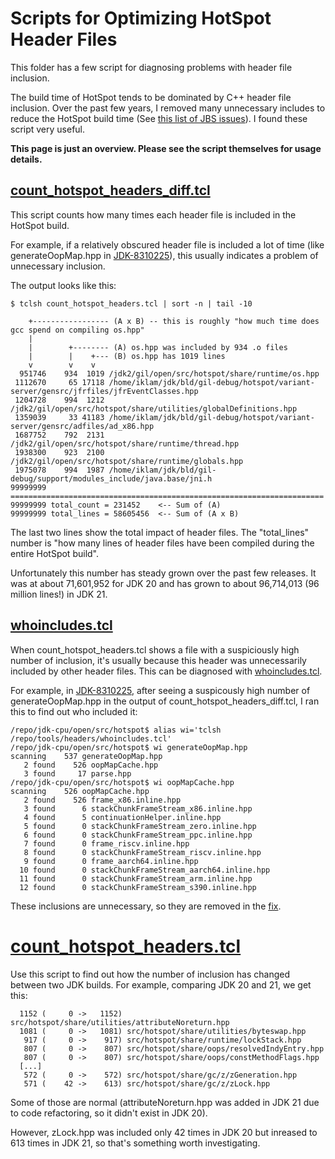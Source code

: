 # Scripts for Optimizing HotSpot Header Files

This folder has a few script for diagnosing problems with header file inclusion. 

The build time of HotSpot tends to be dominated by C++ header file inclusion. Over the past few years,
I removed many unnecessary includes to reduce the HotSpot build time (See [this list of
JBS issues](https://bugs.openjdk.org/issues/?jql=labels%20in%20(headers%2C%20include%2C%20includes)%20and%20component%20%3D%20hotspot)). 
I found these script very useful.

**This page is just an overview. Please see the script themselves for usage details.**

## [count_hotspot_headers_diff.tcl](count_hotspot_headers_diff.tcl)


This script counts how many times each header file is included in the HotSpot build.

For example, if a relatively obscured header file is included a lot of time (like generateOopMap.hpp in
[JDK-8310225](https://bugs.openjdk.org/browse/JDK-8310225)), this usually indicates a problem of unnecessary inclusion.

The output looks like this:

```
$ tclsh count_hotspot_headers.tcl | sort -n | tail -10

    +----------------- (A x B) -- this is roughly "how much time does gcc spend on compiling os.hpp"
    |
    |        +-------- (A) os.hpp was included by 934 .o files
    |        |    +--- (B) os.hpp has 1019 lines
    v        v    v    
  951746    934  1019 /jdk2/gil/open/src/hotspot/share/runtime/os.hpp
 1112670     65 17118 /home/iklam/jdk/bld/gil-debug/hotspot/variant-server/gensrc/jfrfiles/jfrEventClasses.hpp
 1204728    994  1212 /jdk2/gil/open/src/hotspot/share/utilities/globalDefinitions.hpp
 1359039     33 41183 /home/iklam/jdk/bld/gil-debug/hotspot/variant-server/gensrc/adfiles/ad_x86.hpp
 1687752    792  2131 /jdk2/gil/open/src/hotspot/share/runtime/thread.hpp
 1938300    923  2100 /jdk2/gil/open/src/hotspot/share/runtime/globals.hpp
 1975078    994  1987 /home/iklam/jdk/bld/gil-debug/support/modules_include/java.base/jni.h
99999999 ======================================================================
99999999 total_count = 231452    <-- Sum of (A)
99999999 total_lines = 58605456  <-- Sum of (A x B) 
```

The last two lines show the total impact of header files. The "total_lines" number
is "how many lines of header files have been compiled during the entire HotSpot build".

Unfortunately this number has steady grown over the past few releases. It was at about 71,601,952 for JDK 20 and has grown to about 96,714,013 (96 million lines!) in JDK 21.

## [whoincludes.tcl](whoincludes.tcl)

When count_hotspot_headers.tcl shows a file with a suspiciously high number of inclusion, it's usually because this
header was unnecessarily included by other header files. This can be diagnosed with [whoincludes.tcl](whoincludes.tcl).

For example, in [JDK-8310225](https://bugs.openjdk.org/browse/JDK-8310225), after seeing a suspicously
high number of generateOopMap.hpp in the output of count_hotspot_headers_diff.tcl, I ran this to find out who
included it:


```
/repo/jdk-cpu/open/src/hotspot$ alias wi='tclsh /repo/tools/headers/whoincludes.tcl'
/repo/jdk-cpu/open/src/hotspot$ wi generateOopMap.hpp
scanning    537 generateOopMap.hpp
   2 found    526 oopMapCache.hpp
   3 found     17 parse.hpp
/repo/jdk-cpu/open/src/hotspot$ wi oopMapCache.hpp
scanning    526 oopMapCache.hpp
   2 found    526 frame_x86.inline.hpp
   3 found      6 stackChunkFrameStream_x86.inline.hpp
   4 found      5 continuationHelper.inline.hpp
   5 found      0 stackChunkFrameStream_zero.inline.hpp
   6 found      0 stackChunkFrameStream_ppc.inline.hpp
   7 found      0 frame_riscv.inline.hpp
   8 found      0 stackChunkFrameStream_riscv.inline.hpp
   9 found      0 frame_aarch64.inline.hpp
  10 found      0 stackChunkFrameStream_aarch64.inline.hpp
  11 found      0 stackChunkFrameStream_arm.inline.hpp
  12 found      0 stackChunkFrameStream_s390.inline.hpp
```

These inclusions are unnecessary, so they are removed in the [fix](https://github.com/openjdk/jdk/commit/28415adb795dd9d4905d2366c6cc88fc569b8f80).

# [count_hotspot_headers.tcl](count_hotspot_headers.tcl)

Use this script to find out how the number of inclusion has changed between two JDK builds. For example, comparing JDK 20 and 21, we get this:

```
  1152 (     0 ->   1152) src/hotspot/share/utilities/attributeNoreturn.hpp
  1081 (     0 ->   1081) src/hotspot/share/utilities/byteswap.hpp
   917 (     0 ->    917) src/hotspot/share/runtime/lockStack.hpp
   807 (     0 ->    807) src/hotspot/share/oops/resolvedIndyEntry.hpp
   807 (     0 ->    807) src/hotspot/share/oops/constMethodFlags.hpp
  [...]
   572 (     0 ->    572) src/hotspot/share/gc/z/zGeneration.hpp
   571 (    42 ->    613) src/hotspot/share/gc/z/zLock.hpp
```

Some of those are normal (attributeNoreturn.hpp was added in JDK 21 due to code refactoring, so it didn't exist in JDK 20).

However, zLock.hpp was included only 42 times in JDK 20 but inreased to 613 times in JDK 21, so that's something worth investigating.

